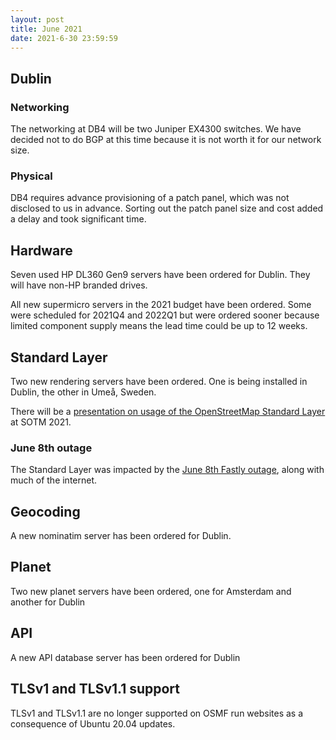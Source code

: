 ```yaml
---
layout: post
title: June 2021
date: 2021-6-30 23:59:59
---
```


## Dublin

### Networking

The networking at DB4 will be two Juniper EX4300 switches. We have decided not to do BGP at this time because it is not worth it for our network size.

### Physical

DB4 requires advance provisioning of a patch panel, which was not disclosed to us in advance. Sorting out the patch panel size and cost added a delay and took significant time.

## Hardware

Seven used HP DL360 Gen9 servers have been ordered for Dublin. They will have non-HP branded drives.

All new supermicro servers in the 2021 budget have been ordered. Some were scheduled for 2021Q4 and 2022Q1 but were ordered sooner because limited component supply means the lead time could be up to 12 weeks.

## Standard Layer

Two new rendering servers have been ordered. One is being installed in Dublin, the other in Umeå, Sweden.

There will be a [presentation on usage of the OpenStreetMap Standard Layer](https://2021.stateofthemap.org/sessions/GGLYCK/) at SOTM 2021.

### June 8th outage

The Standard Layer was impacted by the [June 8th Fastly outage](https://www.fastly.com/blog/summary-of-june-8-outage), along with much of the internet.

## Geocoding

A new nominatim server has been ordered for Dublin.

## Planet

Two new planet servers have been ordered, one for Amsterdam and another for Dublin

## API

A new API database server has been ordered for Dublin

## TLSv1 and TLSv1.1 support

TLSv1 and TLSv1.1 are no longer supported on OSMF run websites as a consequence of Ubuntu 20.04 updates.
